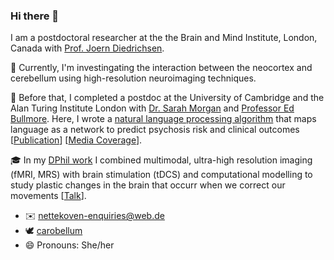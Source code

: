 ### Hi there 👋

I am a postdoctoral researcher at the the Brain and Mind Institute, London, Canada with [Prof. Joern Diedrichsen](https://www.uwo.ca/bmi/investigators/joern-diedrichsen.html).

🔭 Currently, I'm investingating the interaction between the neocortex and cerebellum using high-resolution neuroimaging techniques.

🏫 Before that, I completed a postdoc at the University of Cambridge and the Alan Turing Institute London with [Dr. Sarah Morgan](https://www.neuroscience.cam.ac.uk/directory/profile.php?SarahMorgan) and [Professor Ed Bullmore](https://www.neuroscience.cam.ac.uk/directory/profile.php?etb23). Here, I wrote a [natural language processing algorithm](https://alan-turing-institute.github.io/netts/) that maps language as a network to predict psychosis risk and clinical outcomes [[Publication](https://www.medrxiv.org/content/10.1101/2022.02.25.22271517v1)] [[Media Coverage](https://www.medscape.com/viewarticle/972158)].

🎓 In my [DPhil work](https://drive.google.com/file/d/1Qi-QxX9D-atXd6FiZy7kv0q90eVTSfGZ/view) I combined multimodal, ultra-high resolution imaging (fMRI, MRS) with brain stimulation (tDCS) and computational modelling to study plastic changes in the brain that occurr when we correct our movements [[Talk](https://www.youtube.com/watch?v=PzwQeRFMqQI)].
    
- ✉️ nettekoven-enquiries@web.de
- 🕊 [carobellum](https://twitter.com/carobellum)
- 😄 Pronouns: She/her


<!--
**carobellum/carobellum** is a ✨ _special_ ✨ repository because its `README.md` (this file) appears on your GitHub profile.

Here are some ideas to get you started:

- 🔭 I’m currently working on ...
- 🌱 I’m currently learning ...
- 👯 I’m looking to collaborate on ...
- 🤔 I’m looking for help with ...
- 💬 Ask me about ...
- 📫 How to reach me: ...
- 😄 Pronouns: ...
- ⚡ Fun fact: ...
-->
